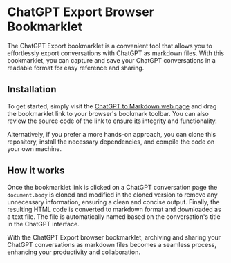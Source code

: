 # ChatGPT Export Browser Bookmarklet

The ChatGPT Export bookmarklet is a convenient tool that allows you to effortlessly export conversations with ChatGPT as markdown files. With this bookmarklet, you can capture and save your ChatGPT conversations in a readable format for easy reference and sharing.

## Installation

To get started, simply visit the [ChatGPT to Markdown web page](https://geeksta.net/tools/chatgpt-to-markdown/) and drag the bookmarklet link to your browser's bookmark toolbar. You can also review the source code of the link to ensure its integrity and functionality.

Alternatively, if you prefer a more hands-on approach, you can clone this repository, install the necessary dependencies, and compile the code on your own machine.

## How it works

Once the bookmarklet link is clicked on a ChatGPT conversation page the `document.body` is cloned and modified in the cloned version to remove any unnecessary information, ensuring a clean and concise output. Finally, the resulting HTML code is converted to markdown format and downloaded as a text file. The file is automatically named based on the conversation's title in the ChatGPT interface.

With the ChatGPT Export browser bookmarklet, archiving and sharing your ChatGPT conversations as markdown files becomes a seamless process, enhancing your productivity and collaboration.

